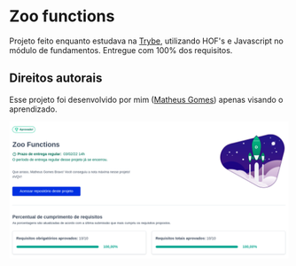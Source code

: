 # Zoo functions
Projeto feito enquanto estudava na [Trybe](https://www.betrybe.com/), utilizando HOF's e Javascript no módulo de fundamentos. Entregue com 100% dos requisitos.

## Direitos autorais

Esse projeto foi desenvolvido por mim ([Matheus Gomes](https://www.linkedin.com/in/matheusgb/)) apenas visando o aprendizado.

![100%](100.png)